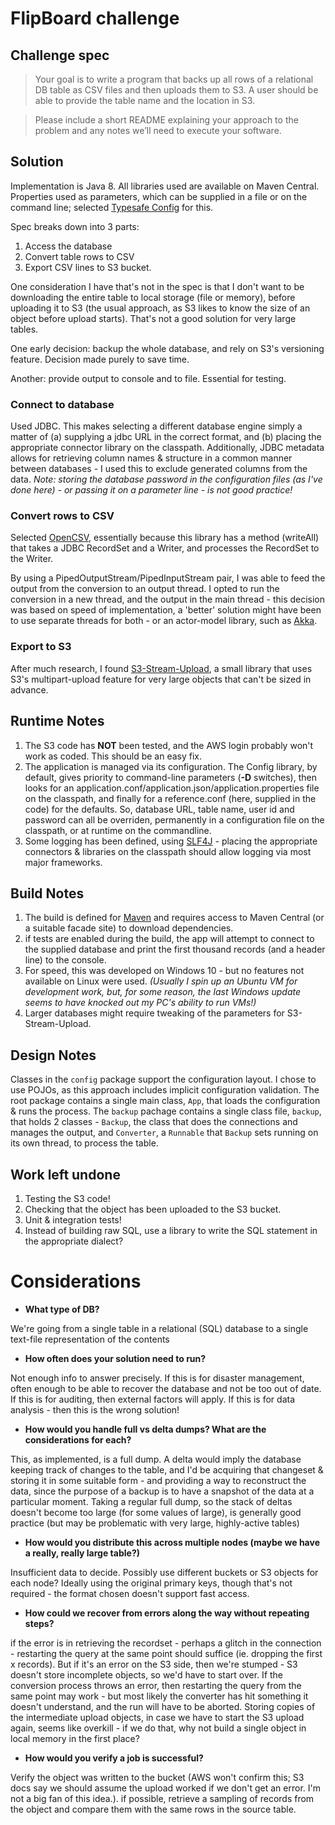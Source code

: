 # FlipBoard challenge

## Challenge spec

> Your goal is to write a program that backs up all rows of a relational DB table as CSV files and
then uploads them to S3. A user should be able to provide the table name and the location in
S3.

> Please include a short README explaining your approach to the problem and any notes we’ll
need to execute your software.

## Solution

Implementation is Java 8. All libraries used are available on Maven Central. Properties used as parameters, which can be supplied in a file or on the command line; selected [Typesafe Config](https://github.com/lightbend/config) for this. 

Spec breaks down into 3 parts:

1. Access the database
2. Convert table rows to CSV
3. Export CSV lines to S3 bucket.

One consideration I have that's not in the spec is that I don't want to be downloading the entire table to local storage (file or memory), before uploading it to S3 (the usual approach, as S3 likes to know the size of an object before upload starts). That's not a good solution for very large tables.

One early decision: backup the whole database, and rely on S3's versioning feature. Decision made purely to save time.

Another: provide output to console and to file. Essential for testing.

### Connect to database

Used JDBC. This makes selecting a different database engine simply a matter of (a) supplying a jdbc URL in the correct format, and (b) placing the appropriate connector library on the classpath. Additionally, JDBC metadata allows for retrieving column names & structure in a common manner between databases - I used this to exclude generated columns from the data. *Note: storing the database password in the configuration files (as I've done here) - or passing it on a parameter line - is not good practice!*

### Convert rows to CSV

Selected [OpenCSV](http://opencsv.sourceforge.net/), essentially because this library has a method (writeAll) that takes a JDBC RecordSet and a Writer, and processes the RecordSet to the Writer.

By using a PipedOutputStream/PipedInputStream pair, I was able to feed the output from the conversion to an output thread. I opted to run the conversion in a new thread, and the output in the main thread - this decision was based on speed of implementation, a 'better' solution might have been to use separate threads for both - or an actor-model library, such as [Akka](https://akka.io/).

### Export to S3

After much research, I found [S3-Stream-Upload](https://github.com/alexmojaki/s3-stream-upload), a small library that uses S3's multipart-upload feature for very large objects that can't be sized in advance.

## Runtime Notes

1. The S3 code has **NOT** been tested, and the AWS login probably won't work as coded. This should be an easy fix.
2. The application is managed via its configuration. The Config library, by default, gives priority to command-line parameters (**-D** switches), then looks for an application.conf/application.json/application.properties file on the classpath, and finally for a reference.conf (here, supplied in the code) for the defaults. So, database URL, table name, user id and password can all be overriden, permanently in a configuration file on the classpath, or at runtime on the commandline.
3. Some logging has been defined, using [SLF4J](http://www.slf4j.org/) - placing the appropriate connectors & libraries on the classpath should allow logging via most major frameworks.

## Build Notes

1. The build is defined for [Maven](https://maven.apache.org/) and requires access to Maven Central (or a suitable facade site) to download dependencies.
2. if tests are enabled during the build, the app will attempt to connect to the supplied database and print the first thousand records (and a header line) to the console.
3. For speed, this was developed on Windows 10 - but no features not available on Linux were used. *(Usually I spin up an Ubuntu VM for development work, but, for some reason, the last Windows update seems to have knocked out my PC's ability to run VMs!)*
1. Larger databases might require tweaking of the parameters for S3-Stream-Upload.

## Design Notes

Classes in the `config` package support the configuration layout. I chose to use POJOs, as this approach includes implicit configuration validation.
The root package contains a single main class, `App`, that loads the configuration & runs the process.
The `backup` pachage contains a single class file, `backup`, that holds 2 classes - `Backup`, the class that does the connections and manages the output, and `Converter`, a `Runnable` that `Backup` sets running on its own thread, to process the table.

## Work left undone

1. Testing the S3 code!
1. Checking that the object has been uploaded to the S3 bucket.
1. Unit & integration tests!
1. Instead of building raw SQL, use a library to write the SQL statement in the appropriate dialect?

# Considerations
- **What type of DB?**

We're going from a single table in a relational (SQL) database to a single text-file representation of the contents

- **How often does your solution need to run?**

Not enough info to answer precisely. If this is for disaster management, often enough to be able to recover the database and not be too out of date. If this is for auditing, then external factors will apply. If this is for data analysis - then this is the wrong solution!

- **How would you handle full vs delta dumps? What are the considerations for each?**

This, as implemented, is a full dump. A delta would imply the database keeping track of changes to the table, and I'd be acquiring that changeset & storing it in some suitable form - and providing a way to reconstruct the data, since the purpose of a backup is to have a snapshot of the data at a particular moment. Taking a regular full dump, so the stack of deltas doesn't become too large (for some values of large), is generally good practice (but may be problematic with very large, highly-active tables)

- **How would you distribute this across multiple nodes (maybe we have a really, really large table?)**

Insufficient data to decide. Possibly use different buckets or S3 objects for each node? Ideally using the original primary keys, though that's not required - the format chosen doesn't support fast access.

- **How could we recover from errors along the way without repeating steps?**

if the error is in retrieving the recordset - perhaps a glitch in the connection - restarting the query at the same point should suffice (ie. dropping the first x records). But if it's an error on the S3 side, then we're stumped - S3 doesn't store incomplete objects, so we'd have to start over. If the conversion process throws an error, then restarting the query from the same point may work - but most likely the converter has hit something it doesn't understand, and the run will have to be aborted. Storing copies of the intermediate upload objects, in case we have to start the S3 upload again, seems like overkill - if we do that, why not build a single object in local memory in the first place?

- **How would you verify a job is successful?**

Verify the object was written to the bucket (AWS won't confirm this; S3 docs say we should assume the upload worked if we don't get an error. I'm not a big fan of this idea.). if possible, retrieve a sampling of records from the object and compare them with the same rows in the source table.